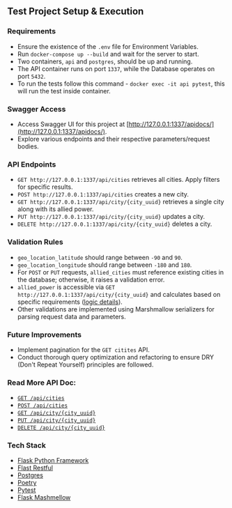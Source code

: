 ## Test Project Setup & Execution

### Requirements

- Ensure the existence of the `.env` file for Environment Variables.
- Run `docker-compose up --build` and wait for the server to start.
- Two containers, `api` and `postgres`, should be up and running.
- The API container runs on port `1337`, while the Database operates on port `5432`.
- To run the tests follow this command - `docker exec -it api pytest`, this will run the test inside container.

### Swagger Access

- Access Swagger UI for this project at [http://127.0.0.1:1337/apidocs/](http://127.0.0.1:1337/apidocs/).
- Explore various endpoints and their respective parameters/request bodies.

### API Endpoints

- `GET http://127.0.0.1:1337/api/cities` retrieves all cities. Apply filters for specific results.
- `POST http://127.0.0.1:1337/api/cities` creates a new city.
- `GET http://127.0.0.1:1337/api/city/{city_uuid}` retrieves a single city along with its allied power.
- `PUT http://127.0.0.1:1337/api/city/{city_uuid}` updates a city.
- `DELETE http://127.0.0.1:1337/api/city/{city_uuid}` deletes a city.

### Validation Rules

- `geo_location_latitude` should range between `-90` and `90`.
- `geo_location_longitude` should range between `-180` and `180`.
- For `POST` or `PUT` requests, `allied_cities` must reference existing cities in the database; otherwise, it raises a validation error.
- `allied_power` is accessible via `GET http://127.0.0.1:1337/api/city/{city_uuid}` and calculates based on specific requirements ([logic details](https://github.com/pranto157/gridscale/blob/master/app/models/city.py#L140-L163)).
- Other validations are implemented using Marshmallow serializers for parsing request data and parameters.

### Future Improvements

- Implement pagination for the `GET citites` API.
- Conduct thorough query optimization and refactoring to ensure DRY (Don't Repeat Yourself) principles are followed.


### Read More API Doc:
- [`GET /api/cities`](https://github.com/pranto157/gridscale/wiki/GET--api-cities)
- [`POST /api/cities`](https://github.com/pranto157/gridscale/wiki/POST--api-cities)
- [`GET /api/city/{city_uuid}`](https://github.com/pranto157/gridscale/wiki/GET--api-city-%7Bcity_uuid%7D)
- [`PUT /api/city/{city_uuid}`](https://github.com/pranto157/gridscale/wiki/PUT--api-city-%7Bcity_uuid%7D)
- [`DELETE /api/city/{city_uuid}`](https://github.com/pranto157/gridscale/wiki/DELETE--api-city-%7Bcity_uuid%7D)

### Tech Stack
- [Flask Python Framework](https://flask.palletsprojects.com/en/3.0.x/)
- [Flast Restful](https://flask-restful.readthedocs.io/en/latest/)
- [Postgres](https://www.postgresql.org/)
- [Poetry](https://python-poetry.org/)
- [Pytest](https://docs.pytest.org/en/7.4.x/)
- [Flask Mashmellow](https://flask-marshmallow.readthedocs.io/en/latest/)
